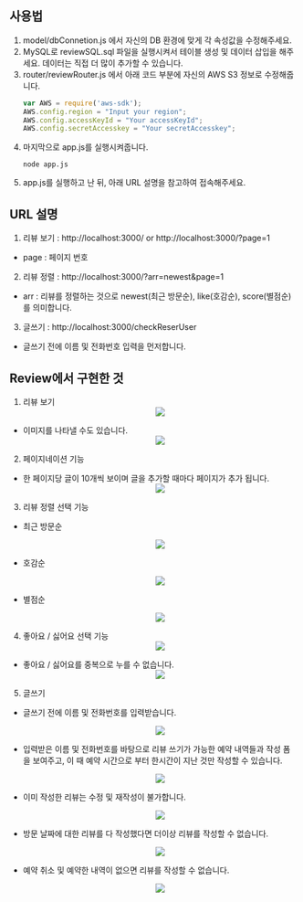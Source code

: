 ## 사용법
1. model/dbConnetion.js 에서 자신의 DB 환경에 맞게 각 속성값을 수정해주세요.
2. MySQL로 reviewSQL.sql 파일을 실행시켜서 테이블 생성 및 데이터 삽입을 해주세요. 데이터는 직접 더 많이 추가할 수 있습니다.
3. router/reviewRouter.js 에서 아래 코드 부분에 자신의 AWS S3 정보로 수정해줍니다.
    ```javascript
    var AWS = require('aws-sdk');
    AWS.config.region = "Input your region";
    AWS.config.accessKeyId = "Your accessKeyId";
    AWS.config.secretAccesskey = "Your secretAccesskey";
    ```
4. 마지막으로 app.js를 실행시켜줍니다.
   ```
   node app.js
   ```
5. app.js를 실행하고 난 뒤, 아래 URL 설명을 참고하여 접속해주세요.  

## URL 설명
1. 리뷰 보기 : http://localhost:3000/ or http://localhost:3000/?page=1
  - page : 페이지 번호
  
2. 리뷰 정렬 : http://localhost:3000/?arr=newest&page=1
  - arr : 리뷰를 정렬하는 것으로 newest(최근 방문순), like(호감순), score(별점순) 를 의미합니다.

3. 글쓰기 : http://localhost:3000/checkReserUser
  - 글쓰기 전에 이름 및 전화번호 입력을 먼저합니다.
  
## Review에서 구현한 것
1. 리뷰 보기 
    <div align="center">
      <img src="https://devwebdata2020.s3.ap-northeast-2.amazonaws.com/markdown/reviews/view.png">
    </div>
  
  - 이미지를 나타낼 수도 있습니다. 
    <div align="center">
      <img src="https://devwebdata2020.s3.ap-northeast-2.amazonaws.com/markdown/reviews/img.png">
    </div>
  
2. 페이지네이션 기능 
  - 한 페이지당 글이 10개씩 보이며 글을 추가할 때마다 페이지가 추가 됩니다.
    <div align="center">
      <img src="https://devwebdata2020.s3.ap-northeast-2.amazonaws.com/markdown/reviews/page.png">
    </div>
  
3. 리뷰 정렬 선택 기능
  - 최근 방문순 
    <div align="center">
      <img src="https://devwebdata2020.s3.ap-northeast-2.amazonaws.com/markdown/reviews/newest.png">
    </div>
  
  - 호감순
    <div align="center">
      <img src="https://devwebdata2020.s3.ap-northeast-2.amazonaws.com/markdown/reviews/likearr.png">
    </div>
  
  - 별점순
    <div align="center">
      <img src="https://devwebdata2020.s3.ap-northeast-2.amazonaws.com/markdown/reviews/stars.png">
    </div>
    

4. 좋아요 / 싫어요 선택 기능 
    <div align="center">
      <img src="https://devwebdata2020.s3.ap-northeast-2.amazonaws.com/markdown/reviews/like.png">
    </div>
  
  - 좋아요 / 싫어요를 중복으로 누를 수 없습니다. 
    <div align="center">
      <img src="https://devwebdata2020.s3.ap-northeast-2.amazonaws.com/markdown/reviews/likeoverlap.png">
    </div>
  

5. 글쓰기
  - 글쓰기 전에 이름 및 전화번호를 입력받습니다.
    <div align="center">
      <img src="https://devwebdata2020.s3.ap-northeast-2.amazonaws.com/markdown/reviews/np.png">
    </div>
  
  - 입력받은 이름 및 전화번호를 바탕으로 리뷰 쓰기가 가능한 예약 내역들과 작성 폼을 보여주고, 이 때 예약 시간으로 부터 한시간이 지난 것만 작성할 수 있습니다.
    <div align="center">
      <img src="https://devwebdata2020.s3.ap-northeast-2.amazonaws.com/markdown/reviews/write.png">
    </div>
  
  - 이미 작성한 리뷰는 수정 및 재작성이 불가합니다.
    <div align="center">
      <img src="https://devwebdata2020.s3.ap-northeast-2.amazonaws.com/markdown/reviews/nowrite.png">
    </div>
  
  - 방문 날짜에 대한 리뷰를 다 작성했다면 더이상 리뷰를 작성할 수 없습니다.
    <div align="center">
      <img src="https://devwebdata2020.s3.ap-northeast-2.amazonaws.com/markdown/reviews/complete.png">
    </div>
  
  - 예약 취소 및 예약한 내역이 없으면 리뷰를 작성할 수 없습니다.
    <div align="center">
      <img src="https://devwebdata2020.s3.ap-northeast-2.amazonaws.com/markdown/reviews/noperson.png">
    </div>
  

